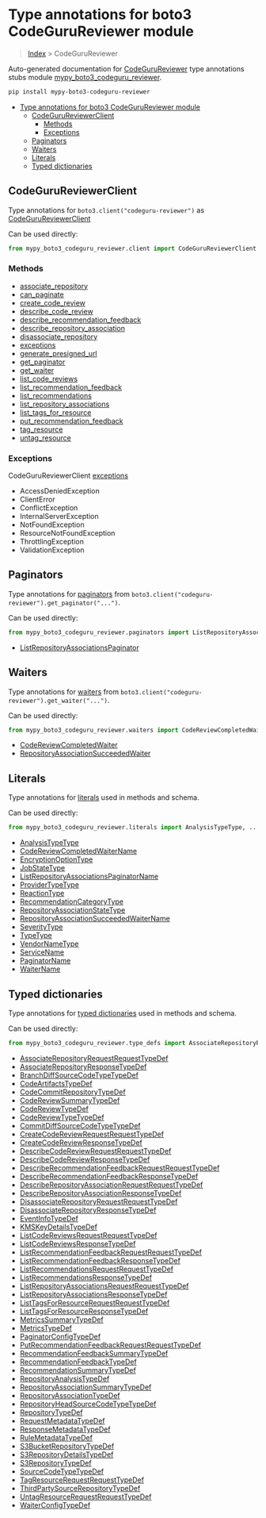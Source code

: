 # Type annotations for boto3 CodeGuruReviewer module

> [Index](..) > CodeGuruReviewer

Auto-generated documentation for
[CodeGuruReviewer](https://boto3.amazonaws.com/v1/documentation/api/latest/reference/services/codeguru-reviewer.html#CodeGuruReviewer)
type annotations stubs module
[mypy_boto3_codeguru_reviewer](https://pypi.org/project/mypy-boto3-codeguru-reviewer/).

```bash
pip install mypy-boto3-codeguru-reviewer
```

- [Type annotations for boto3 CodeGuruReviewer module](#type-annotations-for-boto3-codegurureviewer-module)
  - [CodeGuruReviewerClient](#codegurureviewerclient)
    - [Methods](#methods)
    - [Exceptions](#exceptions)
  - [Paginators](#paginators)
  - [Waiters](#waiters)
  - [Literals](#literals)
  - [Typed dictionaries](#typed-dictionaries)

## CodeGuruReviewerClient

Type annotations for `boto3.client("codeguru-reviewer")` as
[CodeGuruReviewerClient](./client.md)

Can be used directly:

```python
from mypy_boto3_codeguru_reviewer.client import CodeGuruReviewerClient
```

### Methods

- [associate_repository](./client.md#associate_repository)
- [can_paginate](./client.md#can_paginate)
- [create_code_review](./client.md#create_code_review)
- [describe_code_review](./client.md#describe_code_review)
- [describe_recommendation_feedback](./client.md#describe_recommendation_feedback)
- [describe_repository_association](./client.md#describe_repository_association)
- [disassociate_repository](./client.md#disassociate_repository)
- [exceptions](./client.md#exceptions)
- [generate_presigned_url](./client.md#generate_presigned_url)
- [get_paginator](./client.md#get_paginator)
- [get_waiter](./client.md#get_waiter)
- [list_code_reviews](./client.md#list_code_reviews)
- [list_recommendation_feedback](./client.md#list_recommendation_feedback)
- [list_recommendations](./client.md#list_recommendations)
- [list_repository_associations](./client.md#list_repository_associations)
- [list_tags_for_resource](./client.md#list_tags_for_resource)
- [put_recommendation_feedback](./client.md#put_recommendation_feedback)
- [tag_resource](./client.md#tag_resource)
- [untag_resource](./client.md#untag_resource)

### Exceptions

CodeGuruReviewerClient [exceptions](./client.md#exceptions)

- AccessDeniedException
- ClientError
- ConflictException
- InternalServerException
- NotFoundException
- ResourceNotFoundException
- ThrottlingException
- ValidationException

## Paginators

Type annotations for [paginators](./paginators.md) from
`boto3.client("codeguru-reviewer").get_paginator("...")`.

Can be used directly:

```python
from mypy_boto3_codeguru_reviewer.paginators import ListRepositoryAssociationsPaginator, ...
```

- [ListRepositoryAssociationsPaginator](./paginators.md#listrepositoryassociationspaginator)

## Waiters

Type annotations for [waiters](./waiters.md) from
`boto3.client("codeguru-reviewer").get_waiter("...")`.

Can be used directly:

```python
from mypy_boto3_codeguru_reviewer.waiters import CodeReviewCompletedWaiter, ...
```

- [CodeReviewCompletedWaiter](./waiters.md#codereviewcompletedwaiter)
- [RepositoryAssociationSucceededWaiter](./waiters.md#repositoryassociationsucceededwaiter)

## Literals

Type annotations for [literals](./literals.md) used in methods and schema.

Can be used directly:

```python
from mypy_boto3_codeguru_reviewer.literals import AnalysisTypeType, ...
```

- [AnalysisTypeType](./literals.md#analysistypetype)
- [CodeReviewCompletedWaiterName](./literals.md#codereviewcompletedwaitername)
- [EncryptionOptionType](./literals.md#encryptionoptiontype)
- [JobStateType](./literals.md#jobstatetype)
- [ListRepositoryAssociationsPaginatorName](./literals.md#listrepositoryassociationspaginatorname)
- [ProviderTypeType](./literals.md#providertypetype)
- [ReactionType](./literals.md#reactiontype)
- [RecommendationCategoryType](./literals.md#recommendationcategorytype)
- [RepositoryAssociationStateType](./literals.md#repositoryassociationstatetype)
- [RepositoryAssociationSucceededWaiterName](./literals.md#repositoryassociationsucceededwaitername)
- [SeverityType](./literals.md#severitytype)
- [TypeType](./literals.md#typetype)
- [VendorNameType](./literals.md#vendornametype)
- [ServiceName](./literals.md#servicename)
- [PaginatorName](./literals.md#paginatorname)
- [WaiterName](./literals.md#waitername)

## Typed dictionaries

Type annotations for [typed dictionaries](./type_defs.md) used in methods and
schema.

Can be used directly:

```python
from mypy_boto3_codeguru_reviewer.type_defs import AssociateRepositoryRequestRequestTypeDef, ...
```

- [AssociateRepositoryRequestRequestTypeDef](./type_defs.md#associaterepositoryrequestrequesttypedef)
- [AssociateRepositoryResponseTypeDef](./type_defs.md#associaterepositoryresponsetypedef)
- [BranchDiffSourceCodeTypeTypeDef](./type_defs.md#branchdiffsourcecodetypetypedef)
- [CodeArtifactsTypeDef](./type_defs.md#codeartifactstypedef)
- [CodeCommitRepositoryTypeDef](./type_defs.md#codecommitrepositorytypedef)
- [CodeReviewSummaryTypeDef](./type_defs.md#codereviewsummarytypedef)
- [CodeReviewTypeDef](./type_defs.md#codereviewtypedef)
- [CodeReviewTypeTypeDef](./type_defs.md#codereviewtypetypedef)
- [CommitDiffSourceCodeTypeTypeDef](./type_defs.md#commitdiffsourcecodetypetypedef)
- [CreateCodeReviewRequestRequestTypeDef](./type_defs.md#createcodereviewrequestrequesttypedef)
- [CreateCodeReviewResponseTypeDef](./type_defs.md#createcodereviewresponsetypedef)
- [DescribeCodeReviewRequestRequestTypeDef](./type_defs.md#describecodereviewrequestrequesttypedef)
- [DescribeCodeReviewResponseTypeDef](./type_defs.md#describecodereviewresponsetypedef)
- [DescribeRecommendationFeedbackRequestRequestTypeDef](./type_defs.md#describerecommendationfeedbackrequestrequesttypedef)
- [DescribeRecommendationFeedbackResponseTypeDef](./type_defs.md#describerecommendationfeedbackresponsetypedef)
- [DescribeRepositoryAssociationRequestRequestTypeDef](./type_defs.md#describerepositoryassociationrequestrequesttypedef)
- [DescribeRepositoryAssociationResponseTypeDef](./type_defs.md#describerepositoryassociationresponsetypedef)
- [DisassociateRepositoryRequestRequestTypeDef](./type_defs.md#disassociaterepositoryrequestrequesttypedef)
- [DisassociateRepositoryResponseTypeDef](./type_defs.md#disassociaterepositoryresponsetypedef)
- [EventInfoTypeDef](./type_defs.md#eventinfotypedef)
- [KMSKeyDetailsTypeDef](./type_defs.md#kmskeydetailstypedef)
- [ListCodeReviewsRequestRequestTypeDef](./type_defs.md#listcodereviewsrequestrequesttypedef)
- [ListCodeReviewsResponseTypeDef](./type_defs.md#listcodereviewsresponsetypedef)
- [ListRecommendationFeedbackRequestRequestTypeDef](./type_defs.md#listrecommendationfeedbackrequestrequesttypedef)
- [ListRecommendationFeedbackResponseTypeDef](./type_defs.md#listrecommendationfeedbackresponsetypedef)
- [ListRecommendationsRequestRequestTypeDef](./type_defs.md#listrecommendationsrequestrequesttypedef)
- [ListRecommendationsResponseTypeDef](./type_defs.md#listrecommendationsresponsetypedef)
- [ListRepositoryAssociationsRequestRequestTypeDef](./type_defs.md#listrepositoryassociationsrequestrequesttypedef)
- [ListRepositoryAssociationsResponseTypeDef](./type_defs.md#listrepositoryassociationsresponsetypedef)
- [ListTagsForResourceRequestRequestTypeDef](./type_defs.md#listtagsforresourcerequestrequesttypedef)
- [ListTagsForResourceResponseTypeDef](./type_defs.md#listtagsforresourceresponsetypedef)
- [MetricsSummaryTypeDef](./type_defs.md#metricssummarytypedef)
- [MetricsTypeDef](./type_defs.md#metricstypedef)
- [PaginatorConfigTypeDef](./type_defs.md#paginatorconfigtypedef)
- [PutRecommendationFeedbackRequestRequestTypeDef](./type_defs.md#putrecommendationfeedbackrequestrequesttypedef)
- [RecommendationFeedbackSummaryTypeDef](./type_defs.md#recommendationfeedbacksummarytypedef)
- [RecommendationFeedbackTypeDef](./type_defs.md#recommendationfeedbacktypedef)
- [RecommendationSummaryTypeDef](./type_defs.md#recommendationsummarytypedef)
- [RepositoryAnalysisTypeDef](./type_defs.md#repositoryanalysistypedef)
- [RepositoryAssociationSummaryTypeDef](./type_defs.md#repositoryassociationsummarytypedef)
- [RepositoryAssociationTypeDef](./type_defs.md#repositoryassociationtypedef)
- [RepositoryHeadSourceCodeTypeTypeDef](./type_defs.md#repositoryheadsourcecodetypetypedef)
- [RepositoryTypeDef](./type_defs.md#repositorytypedef)
- [RequestMetadataTypeDef](./type_defs.md#requestmetadatatypedef)
- [ResponseMetadataTypeDef](./type_defs.md#responsemetadatatypedef)
- [RuleMetadataTypeDef](./type_defs.md#rulemetadatatypedef)
- [S3BucketRepositoryTypeDef](./type_defs.md#s3bucketrepositorytypedef)
- [S3RepositoryDetailsTypeDef](./type_defs.md#s3repositorydetailstypedef)
- [S3RepositoryTypeDef](./type_defs.md#s3repositorytypedef)
- [SourceCodeTypeTypeDef](./type_defs.md#sourcecodetypetypedef)
- [TagResourceRequestRequestTypeDef](./type_defs.md#tagresourcerequestrequesttypedef)
- [ThirdPartySourceRepositoryTypeDef](./type_defs.md#thirdpartysourcerepositorytypedef)
- [UntagResourceRequestRequestTypeDef](./type_defs.md#untagresourcerequestrequesttypedef)
- [WaiterConfigTypeDef](./type_defs.md#waiterconfigtypedef)
